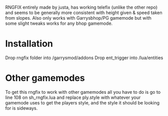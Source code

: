 RNGFIX entirely made by justa, has working telefix (unlike the other repo) and seems to be generally more consistent with height given & speed taken from slopes. Also only works with Garrysbhop/PG gamemode but with some slight tweaks works for any bhop gamemode.

# Installation
Drop rngfix folder into /garrysmod/addons
Drop ent_trigger into /lua/entities


# Other gamemodes
To get this rngfix to work with other gamemodes all you have to do is go to line 108 on sh_rngfix.lua and replace ply.style with whatever your gamemode uses to get the players style, and the style it should be looking for is sideways.
